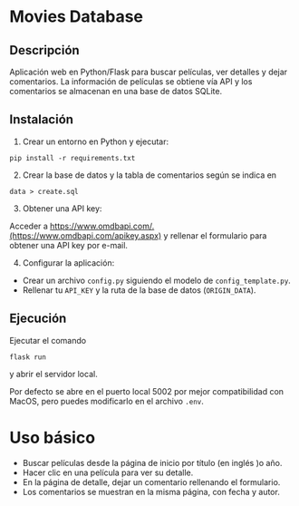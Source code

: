 # Movies Database

## Descripción
Aplicación web en Python/Flask para buscar películas, ver detalles y dejar comentarios. La información de películas se obtiene vía API y los comentarios se almacenan en una base de datos SQLite.

## Instalación
1. Crear un entorno en Python y ejecutar:

```
pip install -r requirements.txt
```

2. Crear la base de datos y la tabla de comentarios según se indica en 

```
data > create.sql
```

3. Obtener una API key:

Acceder a https://www.omdbapi.com/.(https://www.omdbapi.com/apikey.aspx) y rellenar el formulario para obtener una API key por e-mail.

4. Configurar la aplicación:

- Crear un archivo `config.py` siguiendo el modelo de `config_template.py`.
- Rellenar tu `API_KEY` y la ruta de la base de datos (`ORIGIN_DATA`).

## Ejecución

Ejecutar el comando 

```
flask run
```

y abrir el servidor local.

Por defecto se abre en el puerto local 5002 por mejor compatibilidad con MacOS, pero puedes modificarlo en el archivo `.env`.


# Uso básico

- Buscar películas desde la página de inicio por título (en inglés )o año.
- Hacer clic en una película para ver su detalle.
- En la página de detalle, dejar un comentario rellenando el formulario.
- Los comentarios se muestran en la misma página, con fecha y autor.